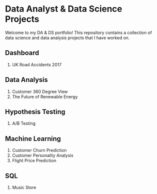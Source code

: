 # Data Analyst & Data Science Projects
Welcome to my DA & DS portfolio! This repository contains a collection of data science and data analysis projects that I have worked on.

## Dashboard
1. UK Road Accidents 2017

## Data Analysis
1. Customer 360 Degree View
2. The Future of Renewable Energy

## Hypothesis Testing
1. A/B Testing

## Machine Learning
1. Customer Churn Prediction
2. Customer Personality Analysis
3. Flight Price Prediction

## SQL
1. Music Store
